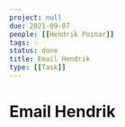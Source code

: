 ```yaml
---
project: null
due: 2021-09-07
people: [[Hendrik Poinar]]
tags: ✨
status: done
title: Email Hendrik
type: [[Task]]
---
```


# Email Hendrik
